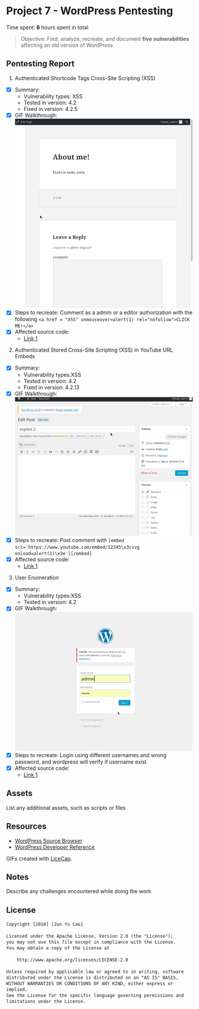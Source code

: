 # Project 7 - WordPress Pentesting

Time spent: **6** hours spent in total

> Objective: Find, analyze, recreate, and document **five vulnerabilities** affecting an old version of WordPress

## Pentesting Report

1. Authenticated Shortcode Tags Cross-Site Scripting (XSS)
  - [x] Summary: 
    - Vulnerability types: XSS
    - Tested in version: 4.2
    - Fixed in version: 4.2.5
  - [x] GIF Walkthrough: <img src="week7_1.gif" width="800">
  - [x] Steps to recreate: Comment as a admin or a editor authorization with the following 
        `<a href = "XSS" onmouseover=alert(1) rel="nofollow">CLICK ME!</a>`  
  - [x] Affected source code:
    - [Link 1](https://github.com/WordPress/WordPress/commit/f72b21af23da6b6d54208e5c1d65ececdaa109c8)


2. Authenticated Stored Cross-Site Scripting (XSS) in YouTube URL Embeds
  - [x] Summary: 
    - Vulnerability types:XSS
    - Tested in version: 4.2
    - Fixed in version: 4.2.13
  - [x] GIF Walkthrough: <img src="week7_2.gif" width="800">
  - [x] Steps to recreate: Post comment with 
        `[embed src='https://www.youtube.com/embed/12345\x3csvg onload=alert(1)\x3e'][/embed]`
  - [x] Affected source code:
    - [Link 1](https://github.com/WordPress/WordPress/commit/419c8d97ce8df7d5004ee0b566bc5e095f0a6ca8)


3. User Enumeration
  - [x] Summary: 
    - Vulnerability types:XSS
    - Tested in version: 4.2
  - [x] GIF Walkthrough: <img src="week7_3.gif" width="800"> 
  - [x] Steps to recreate: Login using different usernames and wrong password, and wordpress will verify if username exist
  - [x] Affected source code:
    - [Link 1](https://www.exploit-db.com/exploits/41497/)

## Assets

List any additional assets, such as scripts or files

## Resources

- [WordPress Source Browser](https://core.trac.wordpress.org/browser/)
- [WordPress Developer Reference](https://developer.wordpress.org/reference/)

GIFs created with [LiceCap](http://www.cockos.com/licecap/).

## Notes

Describe any challenges encountered while doing the work

## License

    Copyright [2018] [Jun Yu Cao]

    Licensed under the Apache License, Version 2.0 (the "License");
    you may not use this file except in compliance with the License.
    You may obtain a copy of the License at

        http://www.apache.org/licenses/LICENSE-2.0

    Unless required by applicable law or agreed to in writing, software
    distributed under the License is distributed on an "AS IS" BASIS,
    WITHOUT WARRANTIES OR CONDITIONS OF ANY KIND, either express or implied.
    See the License for the specific language governing permissions and
    limitations under the License.
